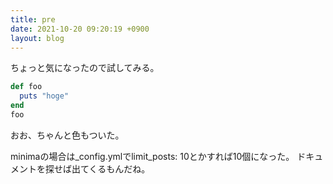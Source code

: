 ```yaml
---
title: pre
date: 2021-10-20 09:20:19 +0900
layout: blog
---
```


ちょっと気になったので試してみる。
```ruby
def foo
  puts "hoge"
end
foo
```
おお、ちゃんと色もついた。

minimaの場合は_config.ymlでlimit_posts: 10とかすれば10個になった。
ドキュメントを探せば出てくるもんだね。
